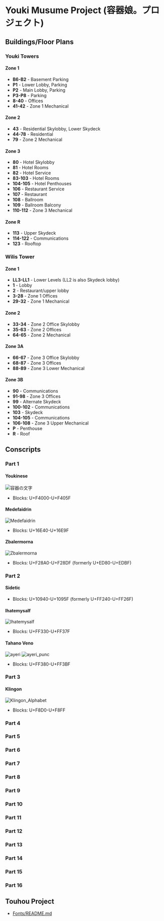 # Youki Musume Project (容器娘。プロジェクト)
## Buildings/Floor Plans
### Youki Towers
#### Zone 1
- **B6-B2** - Basement Parking
- **P1** - Lower Lobby, Parking
- **P2** - Main Lobby, Parking
- **P3-P8** - Parking
- **8-40** - Offices
- **41-42** - Zone 1 Mechanical
#### Zone 2
- **43** - Residential Skylobby, Lower Skydeck
- **44-78** - Residential
- **79** - Zone 2 Mechanical
#### Zone 3
- **80** - Hotel Skylobby
- **81** - Hotel Rooms
- **82** - Hotel Service
- **83-103** - Hotel Rooms
- **104-105** - Hotel Penthouses
- **106** - Restaurant Service
- **107** - Restaurant
- **108** - Ballroom
- **109** - Ballroom Balcony
- **110-112** - Zone 3 Mechanical
#### Zone R
- **113** - Upper Skydeck
- **114-122** - Communications
- **123** - Rooftop
### Wilis Tower
#### Zone 1
- **LL3-LL1** - Lower Levels (LL2 is also Skydeck lobby)
- **1** - Lobby
- **2** - Restaurant/upper lobby
- **3-28** - Zone 1 Offices
- **29-32** - Zone 1 Mechanical
#### Zone 2
- **33-34** - Zone 2 Office Skylobby
- **35-63** - Zone 2 Offices
- **64-65** - Zone 2 Mechanical
#### Zone 3A
- **66-67** - Zone 3 Office Skylobby
- **68-87** - Zone 3 Offices
- **88-89** - Zone 3 Lower Mechanical
#### Zone 3B
- **90** - Communications
- **91-98** - Zone 3 Offices
- **99** - Alternate Skydeck
- **100-102** - Communications
- **103** - Skydeck
- **104-105** - Communications
- **106-108** - Zone 3 Upper Mechanical
- **P** - Penthouse
- **R** - Roof
## Conscripts
### Part 1
#### Youkinese
![容器の文字](https://github.com/user-attachments/assets/0ef3d914-0078-4960-8178-82f8e21bca74)
- Blocks: U+F4000-U+F405F
#### Medefaidrin
![Medefaidrin](https://github.com/user-attachments/assets/217d43b4-6240-43c4-aa94-68a54697c660)
- Blocks: U+16E40-U+16E9F
#### Zbalermorna
![Zbalermorna](https://github.com/user-attachments/assets/73e2015a-00da-43d5-8919-7d4c3837dd8a)
- Blocks: U+F28A0-U+F28DF (formerly U+ED80-U+EDBF)
### Part 2
#### Sidetic
- Blocks: U+10940-U+1095F (formerly U+FF240-U+FF26F)
#### Ihatemysalf
![Ihatemysalf](https://github.com/user-attachments/assets/2dc2e6cc-6123-4ec7-9352-495ff31df874)
- Blocks: U+FF330-U+FF37F
#### Tahano Veno
![ayeri](https://github.com/user-attachments/assets/296c38a1-4283-4ffc-a035-36354975d0be)
![ayeri_punc](https://github.com/user-attachments/assets/30095466-b6d3-4d5e-8ca2-dd1802967937)
- Blocks: U+FF380-U+FF3BF
### Part 3
#### Klingon
![Klingon_Alphabet](https://github.com/user-attachments/assets/6f8e0f03-17ea-4310-899a-d7ea9dde085f)
- Blocks: U+F8D0-U+F8FF
### Part 4
### Part 5
### Part 6
### Part 7
### Part 8
### Part 9
### Part 10
### Part 11
### Part 12
### Part 13
### Part 14
### Part 15
### Part 16
## Touhou Project
- [Fonts/README.md](https://github.com/RebeccaRGB/emojifont-touhou/blob/6e12be0ec6f82fe6f848c94107951f818d5733b5/README.md)
